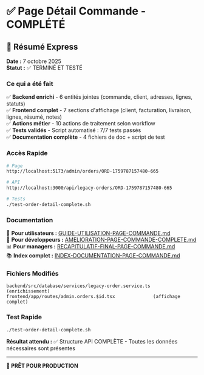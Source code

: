 # ✅ Page Détail Commande - COMPLÉTÉ

## 🎯 Résumé Express

**Date :** 7 octobre 2025  
**Statut :** ✅ TERMINÉ ET TESTÉ

### Ce qui a été fait

✅ **Backend enrichi** - 6 entités jointes (commande, client, adresses, lignes, statuts)  
✅ **Frontend complet** - 7 sections d'affichage (client, facturation, livraison, lignes, résumé, notes)  
✅ **Actions métier** - 10 actions de traitement selon workflow  
✅ **Tests validés** - Script automatisé : 7/7 tests passés  
✅ **Documentation complète** - 4 fichiers de doc + script de test

### Accès Rapide

```bash
# Page
http://localhost:5173/admin/orders/ORD-1759787157480-665

# API
http://localhost:3000/api/legacy-orders/ORD-1759787157480-665

# Tests
./test-order-detail-complete.sh
```

### Documentation

📘 **Pour utilisateurs :** [GUIDE-UTILISATION-PAGE-COMMANDE.md](./GUIDE-UTILISATION-PAGE-COMMANDE.md)  
🔧 **Pour développeurs :** [AMELIORATION-PAGE-COMMANDE-COMPLETE.md](./AMELIORATION-PAGE-COMMANDE-COMPLETE.md)  
📊 **Pour managers :** [RECAPITULATIF-FINAL-PAGE-COMMANDE.md](./RECAPITULATIF-FINAL-PAGE-COMMANDE.md)  
📚 **Index complet :** [INDEX-DOCUMENTATION-PAGE-COMMANDE.md](./INDEX-DOCUMENTATION-PAGE-COMMANDE.md)

### Fichiers Modifiés

```
backend/src/database/services/legacy-order.service.ts  (enrichissement)
frontend/app/routes/admin.orders.$id.tsx              (affichage complet)
```

### Test Rapide

```bash
./test-order-detail-complete.sh
```

**Résultat attendu :** ✅ Structure API COMPLÈTE - Toutes les données nécessaires sont présentes

---

**🎉 PRÊT POUR PRODUCTION**

